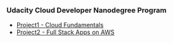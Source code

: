 ### Udacity Cloud Developer Nanodegree Program

- [Project1 - Cloud Fundamentals](./project1-Could-Fundamentals/README.md)
- [Project2 - Full Stack Apps on AWS](./project2-Full-Stack-Apps-on-AWS/README.md)